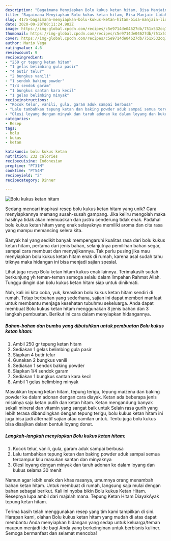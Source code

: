 ```yaml
---
description: "Bagaimana Menyiapkan Bolu kukus ketan hitam, Bisa Manjain Lidah"
title: "Bagaimana Menyiapkan Bolu kukus ketan hitam, Bisa Manjain Lidah"
slug: 4175-bagaimana-menyiapkan-bolu-kukus-ketan-hitam-bisa-manjain-lidah
date: 2020-09-20T00:11:24.902Z
image: https://img-global.cpcdn.com/recipes/c5e9714de04627db/751x532cq70/bolu-kukus-ketan-hitam-foto-resep-utama.jpg
thumbnail: https://img-global.cpcdn.com/recipes/c5e9714de04627db/751x532cq70/bolu-kukus-ketan-hitam-foto-resep-utama.jpg
cover: https://img-global.cpcdn.com/recipes/c5e9714de04627db/751x532cq70/bolu-kukus-ketan-hitam-foto-resep-utama.jpg
author: Mario Vega
ratingvalue: 4.6
reviewcount: 9
recipeingredient:
- "250 gr tepung ketan hitam"
- "1 gelas belimbing gula pasir"
- "4 butir telur"
- "2 bungkus vanili"
- "1 sendok baking powder"
- "1/4 sendok garam"
- "1 bungkus santan kara kecil"
- "1 gelas belimbing minyak"
recipeinstructions:
- "Kocok telur, vanili, gula, garam aduk sampai berbusa"
- "Lalu tambahkan tepung ketan dan baking powder aduk sampai semua tercampur lalu masukan santan dan minyaknya"
- "Olesi loyang dengan minyak dan taruh adonan ke dalam loyang dan kukus selama 30 menit"
categories:
- Resep
tags:
- bolu
- kukus
- ketan

katakunci: bolu kukus ketan 
nutrition: 232 calories
recipecuisine: Indonesian
preptime: "PT31M"
cooktime: "PT54M"
recipeyield: "2"
recipecategory: Dinner

---
```



![Bolu kukus ketan hitam](https://img-global.cpcdn.com/recipes/c5e9714de04627db/751x532cq70/bolu-kukus-ketan-hitam-foto-resep-utama.jpg)

Sedang mencari inspirasi resep bolu kukus ketan hitam yang unik? Cara menyiapkannya memang susah-susah gampang. Jika keliru mengolah maka hasilnya tidak akan memuaskan dan justru cenderung tidak enak. Padahal bolu kukus ketan hitam yang enak selayaknya memiliki aroma dan cita rasa yang mampu memancing selera kita.

Banyak hal yang sedikit banyak mempengaruhi kualitas rasa dari bolu kukus ketan hitam, pertama dari jenis bahan, selanjutnya pemilihan bahan segar, sampai cara membuat dan menyajikannya. Tak perlu pusing jika mau menyiapkan bolu kukus ketan hitam enak di rumah, karena asal sudah tahu triknya maka hidangan ini bisa menjadi sajian spesial.

Lihat juga resep Bolu ketan hitam kukus enak lainnya. Terimakasih sudah berkunjung yh teman-teman semoga selalu dalam limpahan Rahmat Allah. Tunggu dingin dan bolu kukus ketan hitam siap untuk dinikmati.


Nah, kali ini kita coba, yuk, kreasikan bolu kukus ketan hitam sendiri di rumah. Tetap berbahan yang sederhana, sajian ini dapat memberi manfaat untuk membantu menjaga kesehatan tubuhmu sekeluarga. Anda dapat membuat Bolu kukus ketan hitam menggunakan 8 jenis bahan dan 3 langkah pembuatan. Berikut ini cara dalam menyiapkan hidangannya.

<!--inarticleads1-->

##### Bahan-bahan dan bumbu yang dibutuhkan untuk pembuatan Bolu kukus ketan hitam:

1. Ambil 250 gr tepung ketan hitam
1. Sediakan 1 gelas belimbing gula pasir
1. Siapkan 4 butir telur
1. Gunakan 2 bungkus vanili
1. Sediakan 1 sendok baking powder
1. Siapkan 1/4 sendok garam
1. Sediakan 1 bungkus santan kara kecil
1. Ambil 1 gelas belimbing minyak


Masukkan tepung ketan hitam, tepung terigu, tepung maizena dan baking powder ke dalam adonan dengan cara diayak. Ketan ada beberapa jenis misalnya saja ketan putih dan ketan hitam. Ketan mengandung banyak sekali mineral dan vitamin yang sangat baik untuk Selain rasa gurih yang lebih terasa dibandingkan dengan tepung terigu, bolu kukus ketan hitam ini juga bisa jadi alternatif sajian atau camilan untuk. Tentu juga bolu kukus bisa disajikan dalam bentuk loyang donat. 

<!--inarticleads2-->

##### Langkah-langkah menyiapkan Bolu kukus ketan hitam:

1. Kocok telur, vanili, gula, garam aduk sampai berbusa
1. Lalu tambahkan tepung ketan dan baking powder aduk sampai semua tercampur lalu masukan santan dan minyaknya
1. Olesi loyang dengan minyak dan taruh adonan ke dalam loyang dan kukus selama 30 menit


Namun agar lebih enak dan khas rasanya, umumnya orang menambah bahan ketan hitam. Untuk membuat di rumah, langsung saja mulai dengan bahan sebagai berikut. Kali ini nyoba bikin Bolu kukus Ketan Hitam. Resepnya lupa ambil dari majalah mana. Tepung Ketan Hitam DiayakAyak tepung ketan hitam. 

Terima kasih telah menggunakan resep yang tim kami tampilkan di sini. Harapan kami, olahan Bolu kukus ketan hitam yang mudah di atas dapat membantu Anda menyiapkan hidangan yang sedap untuk keluarga/teman maupun menjadi ide bagi Anda yang berkeinginan untuk berbisnis kuliner. Semoga bermanfaat dan selamat mencoba!
